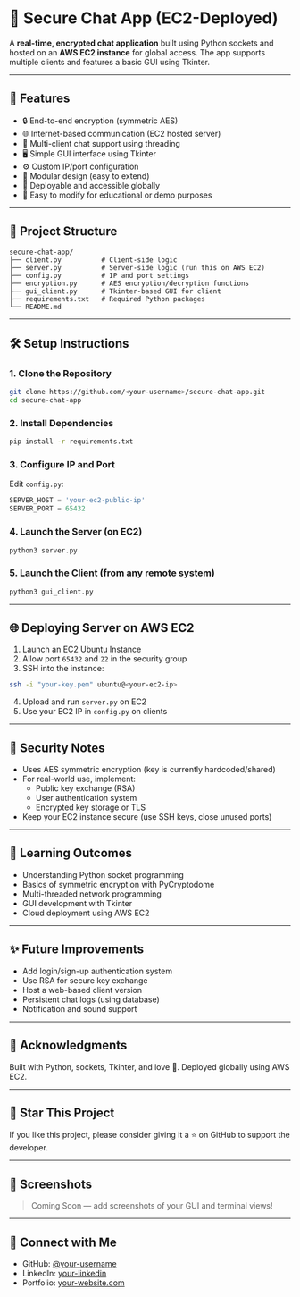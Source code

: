 # 💬 Secure Chat App (EC2-Deployed)

A **real-time, encrypted chat application** built using Python sockets and hosted on an **AWS EC2 instance** for global access. The app supports multiple clients and features a basic GUI using Tkinter.

---

## 🚀 Features

- 🔒 End-to-end encryption (symmetric AES)
- 🌐 Internet-based communication (EC2 hosted server)
- 👥 Multi-client chat support using threading
- 🖥️ Simple GUI interface using Tkinter
- ⚙️ Custom IP/port configuration
- 🧱 Modular design (easy to extend)
- 📡 Deployable and accessible globally
- 🔧 Easy to modify for educational or demo purposes

---

## 📁 Project Structure

```
secure-chat-app/
├── client.py          # Client-side logic
├── server.py          # Server-side logic (run this on AWS EC2)
├── config.py          # IP and port settings
├── encryption.py      # AES encryption/decryption functions
├── gui_client.py      # Tkinter-based GUI for client
├── requirements.txt   # Required Python packages
└── README.md
```

---

## 🛠 Setup Instructions

### 1. Clone the Repository
```bash
git clone https://github.com/<your-username>/secure-chat-app.git
cd secure-chat-app
```

### 2. Install Dependencies
```bash
pip install -r requirements.txt
```

### 3. Configure IP and Port
Edit `config.py`:
```python
SERVER_HOST = 'your-ec2-public-ip'
SERVER_PORT = 65432
```

### 4. Launch the Server (on EC2)
```bash
python3 server.py
```

### 5. Launch the Client (from any remote system)
```bash
python3 gui_client.py
```

---

## 🌐 Deploying Server on AWS EC2

1. Launch an EC2 Ubuntu Instance  
2. Allow port `65432` and `22` in the security group  
3. SSH into the instance:  
```bash
ssh -i "your-key.pem" ubuntu@<your-ec2-ip>
```
4. Upload and run `server.py` on EC2  
5. Use your EC2 IP in `config.py` on clients  

---

## 🔐 Security Notes

- Uses AES symmetric encryption (key is currently hardcoded/shared)  
- For real-world use, implement:  
  - Public key exchange (RSA)  
  - User authentication system  
  - Encrypted key storage or TLS  
- Keep your EC2 instance secure (use SSH keys, close unused ports)  

---

## 🧠 Learning Outcomes

- Understanding Python socket programming  
- Basics of symmetric encryption with PyCryptodome  
- Multi-threaded network programming  
- GUI development with Tkinter  
- Cloud deployment using AWS EC2  

---

## ✨ Future Improvements

- Add login/sign-up authentication system  
- Use RSA for secure key exchange  
- Host a web-based client version  
- Persistent chat logs (using database)  
- Notification and sound support  

---

## 👏 Acknowledgments

Built with Python, sockets, Tkinter, and love 💙. Deployed globally using AWS EC2.

---

## 🌟 Star This Project

If you like this project, please consider giving it a ⭐ on GitHub to support the developer.

---

## 📸 Screenshots

> Coming Soon — add screenshots of your GUI and terminal views!

---

## 🔗 Connect with Me

- GitHub: [@your-username](https://github.com/your-username)  
- LinkedIn: [your-linkedin](https://linkedin.com/in/your-linkedin)  
- Portfolio: [your-website.com](https://your-website.com)
